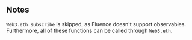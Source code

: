 ## Notes
`Web3.eth.subscribe` is skipped, as Fluence doesn't support
observables.
Furthermore, all of these functions can be called through `Web3.eth`.
